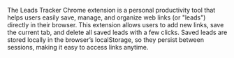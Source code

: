 The Leads Tracker Chrome extension is a personal productivity tool that helps users easily save, manage, and organize web links (or "leads") directly in their browser. This extension allows users to add new links, save the current tab, and delete all saved leads with a few clicks. 
Saved leads are stored locally in the browser’s localStorage, so they persist between sessions, making it easy to access links anytime.
